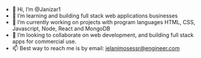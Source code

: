 - 👋 Hi, I’m @Janizar1
- 👀 I’m learning and building full stack web applications businesses
- 🌱 I’m currently working on projects with program languages HTML, CSS, Javascript, Node, React and MongoDB
- 💞️ I’m looking to collaborate on web development, and building full stack apps for commercial use. 
- 📫 Best way to reach me is by email: jelanimosessr@engineer.com

<!---
Janizar1/Janizar1 is a ✨ special ✨ repository because its `README.md` (this file) appears on your GitHub profile.
You can click the Preview link to take a look at your changes.
--->
